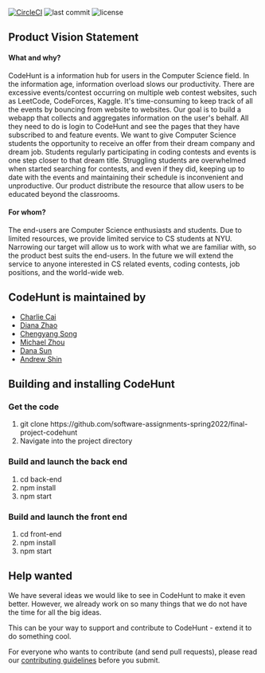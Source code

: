 [![CircleCI](https://circleci.com/gh/software-assignments-spring2022/final-project-codehunt/tree/master.svg?style=shield)](https://circleci.com/gh/software-assignments-spring2022/final-project-codehunt/tree/master)
![last commit](https://img.shields.io/github/last-commit/software-assignments-spring2022/final-project-codehunt?logo=Github)
![license](https://img.shields.io/github/license/software-assignments-spring2022/final-project-codehunt?logo=GitHub)

<h2>Product Vision Statement</h2>
<h4>What and why?</h4>
CodeHunt is a information hub for users in the Computer Science field. In the information age, information overload slows our productivity. There are excessive events/contest occurring on multiple web contest websites, such as LeetCode, CodeForces, Kaggle. It's time-consuming to keep track of all the events by bouncing from website to websites. Our goal is to build a webapp that collects and aggregates information on the user's behalf. All they need to do is login to CodeHunt and see the pages that they have subscribed to and feature events. 
We want to give Computer Science students the opportunity to receive an offer from their dream company and dream job. Students regularly participating in coding contests and events is one step closer to that dream title. Struggling students are overwhelmed when started searching for contests, and even if they did, keeping up to date with the events and maintaining their schedule is inconvenient and unproductive. Our product distribute the resource that allow users to be educated beyond the classrooms.

<h4>For whom?</h4>
The end-users are Computer Science enthusiasts and students. Due to limited resources, we provide limited service to CS students at NYU. Narrowing our target will allow us to work with what we are familiar with, so the product best suits the end-users. In the future we will extend the service to anyone interested in CS related events, coding contests, job positions, and the world-wide web.

<h2>CodeHunt is maintained by</h2>
<ul>
<li><a href="https://github.com/charliecai00"> Charlie Cai</a></li>
<li><a href="https://github.com/dinanz">Diana Zhao</a></li>
<li><a href="https://github.com/b0ub0">Chengyang Song</a></li>
<li><a href="https://github.com/kopokopok">Michael Zhou</a></li>
<li><a href="https://github.com/dana-sun">Dana Sun</a></li>
<li><a href="https://github.com/andrewshin02">Andrew Shin</a></li>
</ul>

<h2>Building and installing CodeHunt</h2>

<h3>Get the code</h3>
<ol>
  <li>git clone https://github.com/software-assignments-spring2022/final-project-codehunt</li>
  <li>Navigate into the project directory</li>
</ol>

<h3> Build and launch the back end</h3>
<ol>
  <li>cd back-end</li>
  <li>npm install</li>
  <li>npm start</li>
</ol>

<h3> Build and launch the front end</h3>
<ol>
  <li>cd front-end</li>
  <li>npm install</li>
  <li>npm start</li>
</ol>

<h2>Help wanted</h2>
We have several ideas we would like to see in CodeHunt to make it even better. However, we already work on so many things that we do not have the time for all the big ideas.

This can be your way to support and contribute to CodeHunt - extend it to do something cool.

For everyone who wants to contribute (and send pull requests), please read our [contributing guidelines](./CONTRIBUTING.md) before you submit.

